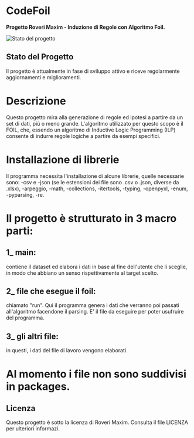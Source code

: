 # CodeFoil

**Progetto Roveri Maxim - Induzione di Regole con Algoritmo Foil.**

![Stato del progetto](https://img.shields.io/badge/Stato-Sviluppo%20Attivo-brightgreen)

## Stato del Progetto

Il progetto è attualmente in fase di sviluppo attivo e riceve regolarmente aggiornamenti e miglioramenti.

# Descrizione
Questo progetto mira alla generazione di regole ed ipotesi a partire da un set di dati, più o meno grande. L'algoritmo utilizzato per questo scopo è il FOIL, che, essendo un algoritmo di Inductive Logic Programming (ILP) consente di indurre regole logiche a partire da esempi specifici.

# Installazione di librerie
Il programma necessita l'installazione di alcune librerie, quelle necessarie sono: -csv e -json (se le estensioni dei file sono .csv o .json, diverse da .xlsx), -arpeggio, -math, -collections, -itertools, -typing, -openpyxl, -enum, -pyparsing, -re.

# Il progetto è strutturato in 3 macro parti:
## 1_ main:
contiene il dataset ed elabora i dati in base al fine dell'utente che li sceglie, in modo che abbiano un senso rispettivamente al target scelto.
## 2_ file che esegue il foil:
chiamato "run". Qui il programma genera i dati che verranno poi passati all'algoritmo facendone il parsing. E' il file da eseguire per poter usufruire del programma.
## 3_ gli altri file:
in questi, i dati del file di lavoro vengono elaborati.

# Al momento i file non sono suddivisi in packages.

## Licenza
Questo progetto è sotto la licenza di Roveri Maxim. Consulta il file LICENZA per ulteriori informazi.
